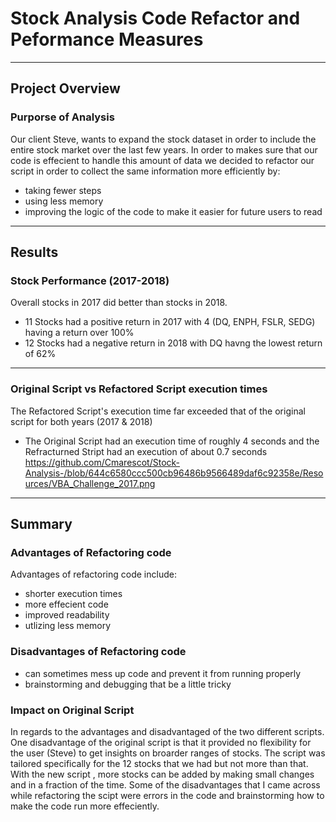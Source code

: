 # Stock Analysis Code Refactor and Peformance Measures
---
## Project Overview
### Purporse of Analysis
Our client Steve, wants to expand the stock dataset in order to include the entire stock market over the last few years. In order to makes sure that our code is effecient to handle this amount of data we decided to refactor our script in order to collect the same information more efficiently by:
- taking fewer steps 
- using less memory
- improving the logic of the code to make it easier for future users to read
---
## Results 
### Stock Performance (2017-2018)
Overall stocks in 2017 did better than stocks in 2018.
- 11 Stocks had a positive return in 2017 with 4 (DQ, ENPH, FSLR, SEDG) having a return over 100%
- 12 Stocks had a negative return in 2018 with DQ havng the lowest return of 62%
--- 
### Original Script vs Refactored Script execution times  
The Refactored Script's execution time far exceeded that of the original script for both years (2017 & 2018)
- The Original Script had an execution time of roughly 4 seconds and the Refracturned Stript had an execution of about 0.7 seconds 
https://github.com/Cmarescot/Stock-Analysis-/blob/644c6580ccc500cb96486b9566489daf6c92358e/Resources/VBA_Challenge_2017.png 
---
## Summary 
### Advantages of Refactoring code
Advantages of refactoring code include:
- shorter execution times 
- more effecient code 
- improved readability 
- utlizing less memory
### Disadvantages of Refactoring code 
- can sometimes mess up code and prevent it from running properly
- brainstorming and debugging that be a little tricky 
### Impact on Original Script 
In regards to the advantages and disadvantaged of the two different scripts. One disadvantage of the original script is that it provided no flexibility for the user (Steve) to get insights on broarder ranges of stocks. The script was tailored specifically for the 12 stocks that we had but not more than that. With the new script , more stocks can be added by making small changes and in a fraction of the time. Some of the disadvantages that I came across while refactoring the scipt were errors in the code and brainstorming how to make the code run more effeciently. 
